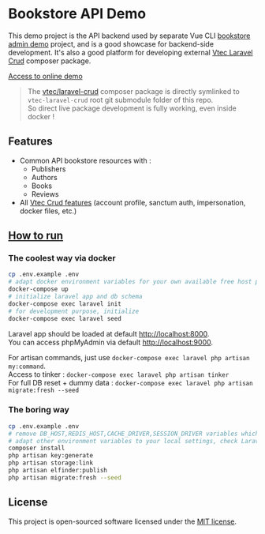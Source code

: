 # Bookstore API Demo

This demo project is the API backend used by separate Vue CLI [bookstore admin demo](../demo) project, and is a good showcase for backend-side development.
It's also a good platform for developing external [Vtec Laravel Crud](https://github.com/okami101/vtec-laravel-crud) composer package.

[Access to online demo](https://vtec-bookstore-demo.okami101.io)

> The [vtec/laravel-crud](https://github.com/okami101/vtec-laravel-crud) composer package is directly symlinked to `vtec-laravel-crud` root git submodule folder of this repo.  
> So direct live package development is fully working, even inside docker !

## Features

* Common API bookstore resources with :
  * Publishers
  * Authors
  * Books
  * Reviews
* All [Vtec Crud features](https://github.com/okami101/vtec-laravel-crud#features) (account profile, sanctum auth, impersonation, docker files, etc.)

## [How to run](#run)

### The coolest way via docker

```bash
cp .env.example .env
# adapt docker environment variables for your own available free host port  
docker-compose up
# initialize laravel app and db schema
docker-compose exec laravel init
# for development purpose, initialize
docker-compose exec laravel seed
```

Laravel app should be loaded at default [http://localhost:8000](http://localhost:8000).  
You can access phpMyAdmin via default [http://localhost:9000](http://localhost:9000).

For artisan commands, just use `docker-compose exec laravel php artisan my:command`.  
Access to tinker : `docker-compose exec laravel php artisan tinker`  
For full DB reset + dummy data : `docker-compose exec laravel php artisan migrate:fresh --seed`

### The boring way

```bash
cp .env.example .env
# remove DB_HOST,REDIS_HOST,CACHE_DRIVER,SESSION_DRIVER variables which ar default setted for docker
# adapt other environment variables to your local settings, check Laravel documentation
composer install
php artisan key:generate
php artisan storage:link
php artisan elfinder:publish
php artisan migrate:fresh --seed
```

## License

This project is open-sourced software licensed under the [MIT license](https://adr1enbe4udou1n.mit-license.org).
